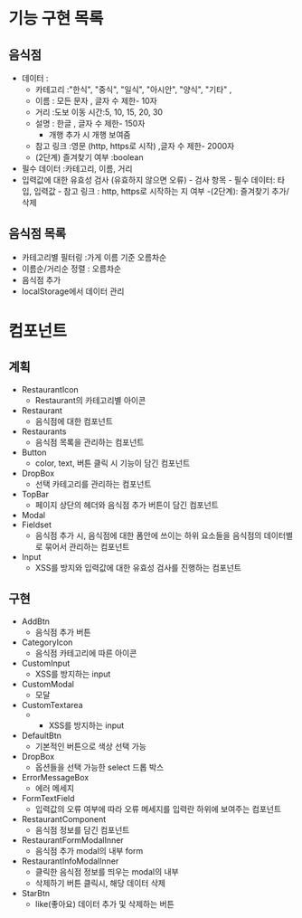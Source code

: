 # 기능 구현 목록

## 음식점

- 데이터 :
  - 카테고리 :"한식", "중식", "일식", "아시안", "양식", "기타" ,
  - 이름 : 모든 문자 , 글자 수 제한- 10자
  - 거리 :도보 이동 시간:5, 10, 15, 20, 30
  - 설명 : 한글 , 글자 수 제한- 150자
    - 개행 추가 시 개행 보여줌
  - 참고 링크 :영문 (http, https로 시작) ,글자 수 제한- 2000자
  - (2단계) 즐겨찾기 여부 :boolean
- 필수 데이터 :카테고리, 이름, 거리
- 입력값에 대한 유효성 검사 (유효하지 않으면 오류) - 검사 항목 - 필수 데이터: 타입, 입력값 - 참고 링크 : http, https로 시작하는 지 여부
  -(2단계): 즐겨찾기 추가/삭제

## 음식점 목록

- 카테고리별 필터링 :가게 이름 기준 오름차순
- 이름순/거리순 정렬 : 오름차순
- 음식점 추가
- localStorage에서 데이터 관리

# 컴포넌트

## 계획

- RestaurantIcon
  - Restaurant의 카테고리별 아이콘
- Restaurant
  - 음식점에 대한 컴포넌트
- Restaurants
  - 음식점 목록을 관리하는 컴포넌트
- Button
  - color, text, 버튼 클릭 시 기능이 담긴 컴포넌트
- DropBox
  - 선택 카테고리를 관리하는 컴포넌트
- TopBar
  - 페이지 상단의 헤더와 음식점 추가 버튼이 담긴 컴포넌트
- Modal
- Fieldset
  - 음식점 추가 시, 음식점에 대한 폼안에 쓰이는 하위 요소들을 음식점의 데이터별로 묶어서 관리하는 컴포넌트
- Input
  - XSS를 방지와 입력값에 대한 유효성 검사를 진행하는 컴포넌트

## 구현

- AddBtn
  - 음식점 추가 버튼
- CategoryIcon
  - 음식점 카테고리에 따른 아이콘
- CustomInput
  - XSS를 방지하는 input
- CustomModal
  - 모달
- CustomTextarea
  - - XSS를 방지하는 input
- DefaultBtn
  - 기본적인 버튼으로 색상 선택 가능
- DropBox
  - 옵션들을 선택 가능한 select 드롭 박스
- ErrorMessageBox
  - 에러 메세지
- FormTextField
  - 입력값의 오류 여부에 따라 오류 메세지를 입력란 하위에 보여주는 컴포넌트
- RestaurantComponent
  - 음식점 정보를 담긴 컴포넌트
- RestaurantFormModalInner
  - 음식점 추가 modal의 내부 form
- RestaurantInfoModalInner
  - 클릭한 음식점 정보를 띄우는 modal의 내부
  - 삭제하기 버튼 클릭시, 해당 데이터 삭제
- StarBtn
  - like(좋아요) 데이터 추가 및 삭제하는 버튼
